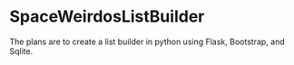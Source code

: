 # SpaceWeirdosListBuilder

The plans are to create a list builder in python using Flask, Bootstrap, and Sqlite.
